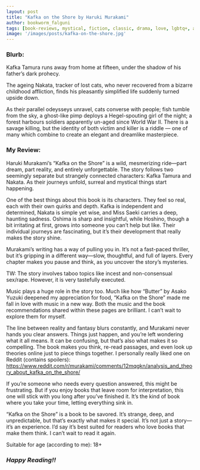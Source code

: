 ```yaml
---
layout: post
title: "Kafka on the Shore by Haruki Murakami"
author: bookworm_falguni
tags: [book-reviews, mystical, fiction, classic, drama, love, lgbtq+, adult, magic, fantasy, murder, incest, life, death, mental-health, dreams, personality, teacher, family, siblings, parents, friends, Japan, books, music, creative-writing]
image: '/images/posts/kafka-on-the-shore.jpg'
---
```

### **Blurb:**
Kafka Tamura runs away from home at fifteen, under the shadow of his father’s dark prohecy.

The ageing Nakata, tracker of lost cats, who never recovered from a bizarre childhood affliction, finds his pleasantly simplified life suddenly turned upside down.

As their parallel odeysseys unravel, cats converse with people; fish tumble from the sky, a ghost-like pimp deploys a Hegel-spouting girl of the night; a forest harbours soldiers apparently un-aged since World War II. There is a savage killing, but the identity of both victim and killer is a riddle — one of many which combine to create an elegant and dreamlike masterpiece.

### **My Review:**
Haruki Murakami’s “Kafka on the Shore” is a wild, mesmerizing ride—part dream, part reality, and entirely unforgettable. The story follows two seemingly separate but strangely connected characters: Kafka Tamura and Nakata. As their journeys unfold, surreal and mystical things start happening.

One of the best things about this book is its characters. They feel so real, each with their own quirks and depth. Kafka is independent and determined, Nakata is simple yet wise, and Miss Saeki carries a deep, haunting sadness. Oshima is sharp and insightful, while Hoshino, though a bit irritating at first, grows into someone you can’t help but like. Their individual journeys are fascinating, but it’s their development that really makes the story shine.

Murakami’s writing has a way of pulling you in. It’s not a fast-paced thriller, but it’s gripping in a different way—slow, thoughtful, and full of layers. Every chapter makes you pause and think, as you uncover the story’s mysteries. 

TW: The story involves taboo topics like incest and non-consensual sex/rape. However, it is very tastefully executed.

Music plays a huge role in the story too. Much like how “Butter” by Asako Yuzuki deepened my appreciation for food, “Kafka on the Shore” made me fall in love with music in a new way. Both the music and the book recommendations shared within these pages are brilliant. I can’t wait to explore them for myself.

The line between reality and fantasy blurs constantly, and Murakami never hands you clear answers. Things just happen, and you’re left wondering what it all means. It can be confusing, but that’s also what makes it so compelling. The book makes you think, re-read passages, and even look up theories online just to piece things together. I personally really liked one on Reddit (contains spoilers): https://www.reddit.com/r/murakami/comments/12mqgkn/analysis_and_theory_about_kafka_on_the_shore/

If you’re someone who needs every question answered, this might be frustrating. But if you enjoy books that leave room for interpretation, this one will stick with you long after you’ve finished it. It’s the kind of book where you take your time, letting everything sink in.

“Kafka on the Shore” is a book to be savored. It’s strange, deep, and unpredictable, but that’s exactly what makes it special. It’s not just a story—it’s an experience. I’d say it’s best suited for readers who love books that make them think. I can’t wait to read it again.

Suitable for age (according to me): 18+

### ***Happy Reading!!***
